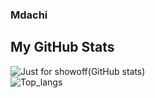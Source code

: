 ### Mdachi

## My GitHub Stats

![Just for showoff(GitHub stats)](https://github-readme-stats.vercel.app/api?username=BaharaJr&show_icons=true&theme=nightowl&count_private=true&hide_rank=false)
<br/>
![Top_langs](https://github-readme-stats.vercel.app/api/top-langs/?username=BaharaJr&theme=blueberry)
